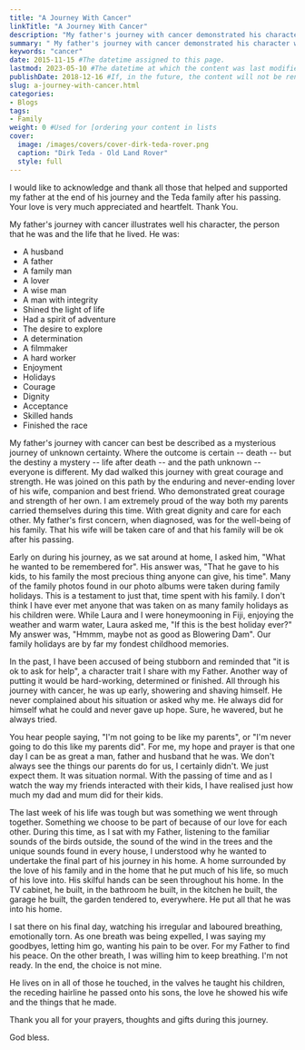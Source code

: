 ```yaml
---
title: "A Journey With Cancer"
linkTitle: "A Journey With Cancer"
description: "My father's journey with cancer demonstrated his character well, the person he was and the life that he lived."
summary: " My father's journey with cancer demonstrated his character well, the person he was and the life that he lived."
keywords: "cancer"
date: 2015-11-15 #The datetime assigned to this page.
lastmod: 2023-05-10 #The datetime at which the content was last modified.
publishDate: 2018-12-16 #If, in the future, the content will not be rendered unless the --buildFuture flag is passed to Hugo.
slug: a-journey-with-cancer.html
categories:
- Blogs
tags:
- Family
weight: 0 #Used for [ordering your content in lists
cover:
  image: /images/covers/cover-dirk-teda-rover.png
  caption: "Dirk Teda - Old Land Rover"
  style: full
---
```


I would like to acknowledge and thank all those that helped and supported my father at the end of his journey and the Teda family after his passing. Your love is very much appreciated and heartfelt. Thank You.

My father's journey with cancer illustrates well his character, the person that he was and the life that he lived. He was:

- A husband
- A father
- A family man
- A lover
- A wise man
- A man with integrity
- Shined the light of life
- Had a spirit of adventure
- The desire to explore
- A determination
- A filmmaker
- A hard worker
- Enjoyment
- Holidays
- Courage
- Dignity
- Acceptance
- Skilled hands
- Finished the race

My father's journey with cancer can best be described as a mysterious journey of unknown certainty. Where the outcome is certain -- death -- but the destiny a mystery -- life after death -- and the path unknown -- everyone is different. My dad walked this journey with great courage and strength. He was joined on this path by the enduring and never-ending lover of his wife, companion and best friend. Who demonstrated great courage and strength of her own. I am extremely proud of the way both my parents carried themselves during this time. With great dignity and care for each other. My father's first concern, when diagnosed, was for the well-being of his family. That his wife will be taken care of and that his family will be ok after his passing.

Early on during his journey, as we sat around at home, I asked him, "What he wanted to be remembered for". His answer was, "That he gave to his kids, to his family the most precious thing anyone can give, his time". Many of the family photos found in our photo albums were taken during family holidays. This is a testament to just that, time spent with his family. I don't think I have ever met anyone that was taken on as many family holidays as his children were. While Laura and I were honeymooning in Fiji, enjoying the weather and warm water, Laura asked me, "If this is the best holiday ever?" My answer was, "Hmmm, maybe not as good as Blowering Dam". Our family holidays are by far my fondest childhood memories.

In the past, I have been accused of being stubborn and reminded that "it is ok to ask for help", a character trait I share with my Father. Another way of putting it would be hard-working, determined or finished. All through his journey with cancer, he was up early, showering and shaving himself. He never complained about his situation or asked why me. He always did for himself what he could and never gave up hope. Sure, he wavered, but he always tried.

You hear people saying, "I'm not going to be like my parents", or "I'm never going to do this like my parents did". For me, my hope and prayer is that one day I can be as great a man, father and husband that he was. We don't always see the things our parents do for us, I certainly didn't. We just expect them. It was situation normal. With the passing of time and as I watch the way my friends interacted with their kids, I have realised just how much my dad and mum did for their kids.

The last week of his life was tough but was something we went through together. Something we choose to be part of because of our love for each other. During this time, as I sat with my Father, listening to the familiar sounds of the birds outside, the sound of the wind in the trees and the unique sounds found in every house, I understood why he wanted to undertake the final part of his journey in his home. A home surrounded by the love of his family and in the home that he put much of his life, so much of his love into. His skilful hands can be seen throughout his home. In the TV cabinet, he built, in the bathroom he built, in the kitchen he built, the garage he built, the garden tendered to, everywhere. He put all that he was into his home.

I sat there on his final day, watching his irregular and laboured breathing, emotionally torn. As one breath was being expelled, I was saying my goodbyes, letting him go, wanting his pain to be over. For my Father to find his peace. On the other breath, I was willing him to keep breathing. I'm not ready. In the end, the choice is not mine.

He lives on in all of those he touched, in the valves he taught his children, the receding hairline he passed onto his sons, the love he showed his wife and the things that he made.

Thank you all for your prayers, thoughts and gifts during this journey.

God bless.
